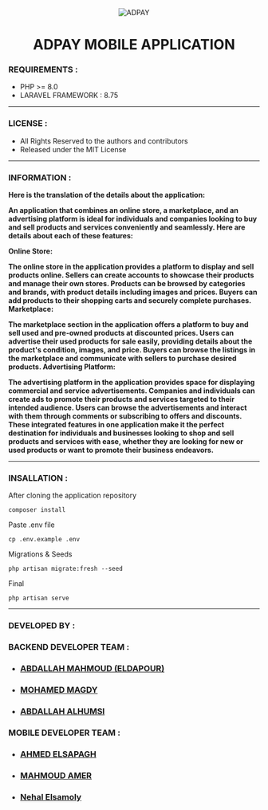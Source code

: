 <div align="center">
    <img align="center" src="https://adpay.topbusiness.io/adpay-favicon.png" alt="ADPAY">
</div>

<div align="center">
    <h1>
        ADPAY MOBILE APPLICATION
    </h1>
</div>


### REQUIREMENTS : 

* PHP >= 8.0
* LARAVEL FRAMEWORK : 8.75

***

### LICENSE :

* All Rights Reserved to the authors and contributors
* Released under the MIT License

***

### INFORMATION :
<b>
Here is the translation of the details about the application:

An application that combines an online store, a marketplace, and an advertising platform is ideal for individuals and companies looking to buy and sell products and services conveniently and seamlessly. Here are details about each of these features:

Online Store:

The online store in the application provides a platform to display and sell products online.
Sellers can create accounts to showcase their products and manage their own stores.
Products can be browsed by categories and brands, with product details including images and prices.
Buyers can add products to their shopping carts and securely complete purchases.
Marketplace:

The marketplace section in the application offers a platform to buy and sell used and pre-owned products at discounted prices.
Users can advertise their used products for sale easily, providing details about the product's condition, images, and price.
Buyers can browse the listings in the marketplace and communicate with sellers to purchase desired products.
Advertising Platform:

The advertising platform in the application provides space for displaying commercial and service advertisements.
Companies and individuals can create ads to promote their products and services targeted to their intended audience.
Users can browse the advertisements and interact with them through comments or subscribing to offers and discounts.
These integrated features in one application make it the perfect destination for individuals and businesses looking to shop and sell products and services with ease, whether they are looking for new or used products or want to promote their business endeavors.
</b>

***
### INSALLATION :

After cloning the application repository
```
composer install
```
Paste .env file
```
cp .env.example .env
```
Migrations & Seeds
```
php artisan migrate:fresh --seed
```
Final
```
php artisan serve
```
***

### DEVELOPED BY : 

### BACKEND DEVELOPER TEAM :

- ### [ABDALLAH MAHMOUD (ELDAPOUR)](https://www.github.com/eldapour)
- ### [MOHAMED MAGDY](https://www.github.com/mohamedmagdy233)
- ### [ABDALLAH ALHUMSI](https://www.github.com/Alhumsiabdo)

### MOBILE DEVELOPER TEAM :

- ### [AHMED ELSAPAGH](https://www.github.com/ahmedelsapagh10)
- ### [MAHMOUD AMER](https://www.github.com/mamer8)
- ### [Nehal Elsamoly](https://github.com/NehalElsamoly)
